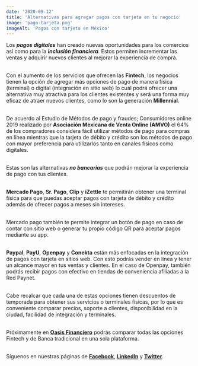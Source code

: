 ```yaml
--- 
date: '2020-09-12' 
title: 'Alternativas para agregar pagos con tarjeta en tu negocio' 
image: 'pago-tarjeta.png'
imageAlt: 'Pagos con tarjeta en México'
--- 
```


Los ***pagos digitales*** han creado nuevas oportunidades para los comercios así como para la ***inclusión financiera***. Estos permiten incrementar las ventas y adquirir nuevos clientes al mejorar la experiencia de compra. <br/><br/>

Con el aumento de los servicios que ofrecen las **Fintech**, los negocios tienen la opción de agregar más opciones de pago de manera física (terminal) o digital (integración en sitio web) lo cuál podrá ofrecer una alternativa muy atractiva para los clientes existentes y será una forma muy eficaz de atraer nuevos clientes, como lo son la generación **Millennial**. <br/><br/>

De acuerdo al Estudio de Métodos de pago y fraudes; Consumidores online 2019 realizado por **Asociación Mexicana de Venta Online (AMVO)** el 64% de los compradores considera fácil utilizar métodos de pago para compras en línea mientras que la tarjeta de débito y crédito son los métodos de pago con mayor preferencia para utilizarlos tanto en canales físicos como digitales. <br/><br/>

Estas son las alternativas ***no bancarias*** que podrán mejorar la experiencia de pago con tus clientes. <br/><br/>

**Mercado Pago**, **Sr. Pago**, **Clip** y **iZettle** te permitirán obtener una terminal física para que puedas aceptar pagos con tarjeta de débito y crédito además de ofrecer pagos a meses sin intereses. <br/><br/>

Mercado pago también te permite integrar un botón de pago en caso de contar con sitio web o generar tu propio código QR para aceptar pagos mediante su app. <br/><br/>

**Paypal**, **PayU**, **Openpay** y **Conekta** están más enfocadas en la integración de pagos con tarjeta en sitios web. Con esto podrás vender en línea y tener un alcance mayor en tus ventas y clientes. En el caso de Openpay, también podrás recibir pagos con efectivo en tiendas de conveniencia afiliadas a la Red Paynet. <br/><br/>

Cabe recalcar que cada una de estas opciones tienen descuentos de temporada para obtener sus servicios o terminales físicas, por lo que es conveniente comparar precios, soporte a clientes, disponibilidad en la ciudad, facilidad de integración y terminales. <br/><br/>

Próximamente en **[Oasis Financiero](https://www.oasisfinanciero.mx)** podrás comparar todas las opciones Fintech y de Banca tradicional en una sola plataforma. <br/><br/>

Síguenos en nuestras páginas de **[Facebook](https://facebook.com/oasisfinanciero)**, **[LinkedIn](https://www.linkedin.com/company/oasisfinanciero/)** y **[Twitter](https://twitter.com/oasisfintech)**.